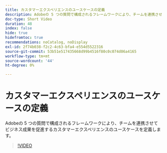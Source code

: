 ```yaml
---
title: カスタマーエクスペリエンスのユースケースの定義
description: Adobeの 5 つの質問で構成されるフレームワークにより、チームを連携させてビジネス成果を促進するカスタマーエクスペリエンスのユースケースを定義します。
doc-type: Short Video
duration: 48
index: false
hide: true
hidefromtoc: true
recommendations: noCatalog, noDisplay
exl-id: 2f74b038-f2c2-4c63-bfa4-e554d5522316
source-git-commit: 53b51e517435668d99b4516f80c0c074d06a4165
workflow-type: tm+mt
source-wordcount: '44'
ht-degree: 0%

---
```


# カスタマーエクスペリエンスのユースケースの定義

Adobeの 5 つの質問で構成されるフレームワークにより、チームを連携させてビジネス成果を促進するカスタマーエクスペリエンスのユースケースを定義します。

<!-- 85_S651_3442537_47_defining-customer-experience-use-cases -->
>[!VIDEO](https://video.tv.adobe.com/v/3458292/?learn=on&enablevpops=true)
